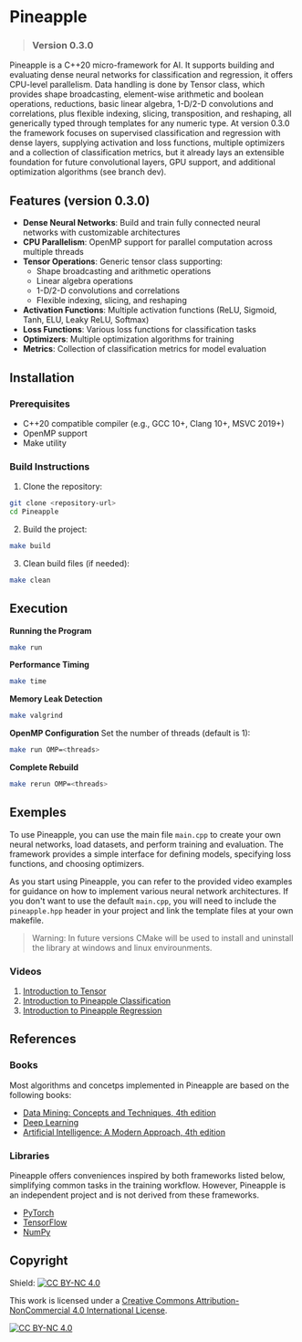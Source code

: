 # Pineapple

> ### Version 0.3.0

Pineapple is a C++20 micro-framework for AI. It supports building and evaluating dense neural networks for classification and regression, it offers CPU-level parallelism. Data handling is done by Tensor class, which provides shape broadcasting, element-wise arithmetic and boolean operations, reductions, basic linear algebra, 1-D/2-D convolutions and correlations, plus flexible indexing, slicing, transposition, and reshaping, all generically typed through templates for any numeric type. At version 0.3.0 the framework focuses on supervised classification and regression with dense layers, supplying activation and loss functions, multiple optimizers and a collection of classification metrics, but it already lays an extensible foundation for future convolutional layers, GPU support, and additional optimization algorithms (see branch dev).

## Features (version 0.3.0)

- **Dense Neural Networks**: Build and train fully connected neural networks with customizable architectures
- **CPU Parallelism**: OpenMP support for parallel computation across multiple threads
- **Tensor Operations**: Generic tensor class supporting:
  - Shape broadcasting and arithmetic operations
  - Linear algebra operations
  - 1-D/2-D convolutions and correlations
  - Flexible indexing, slicing, and reshaping
- **Activation Functions**: Multiple activation functions (ReLU, Sigmoid, Tanh, ELU, Leaky ReLU, Softmax)
- **Loss Functions**: Various loss functions for classification tasks
- **Optimizers**: Multiple optimization algorithms for training
- **Metrics**: Collection of classification metrics for model evaluation

## Installation

### Prerequisites

- C++20 compatible compiler (e.g., GCC 10+, Clang 10+, MSVC 2019+)
- OpenMP support
- Make utility

### Build Instructions

1. Clone the repository:
```bash
git clone <repository-url>
cd Pineapple
```

2. Build the project:
```bash
make build
```

3. Clean build files (if needed):
```bash
make clean
```

## Execution

**Running the Program**
```bash
make run
```

**Performance Timing**
```bash
make time
```

**Memory Leak Detection**
```bash
make valgrind
```

**OpenMP Configuration**
Set the number of threads (default is 1):
```bash
make run OMP=<threads>
```

**Complete Rebuild**
```bash
make rerun OMP=<threads>
```

## Exemples

To use Pineapple, you can use the main file `main.cpp` to create your own neural networks, load datasets, and perform training and evaluation. The framework provides a simple interface for defining models, specifying loss functions, and choosing optimizers.

As you start using Pineapple, you can refer to the provided video examples for guidance on how to implement various neural network architectures. If you don't want to use the default `main.cpp`, you will need to include the `pineapple.hpp` header in your project and link the template files at your own makefile.

> Warning: In future versions CMake will be used to install and uninstall the library at windows and linux envirounments.

### Videos 

1. [Introduction to Tensor]()
2. [Introduction to Pineapple Classification]()
3. [Introduction to Pineapple Regression]()

## References

### Books

Most algorithms and concetps implemented in Pineapple are based on the following books:

- [Data Mining: Concepts and Techniques, 4th edition](https://www.educate.elsevier.com/book/details/9780128117606)
- [Deep Learning](https://www.deeplearningbook.org/)
- [Artificial Intelligence: A Modern Approach, 4th edition](https://aima.cs.berkeley.edu/)

### Libraries

Pineapple offers conveniences inspired by both frameworks listed below, simplifying common tasks in the training workflow. However, Pineapple is an independent project and is not derived from these frameworks.

- [PyTorch](https://pytorch.org/)
- [TensorFlow](https://www.tensorflow.org/)
- [NumPy](https://numpy.org/)

## Copyright

Shield: [![CC BY-NC 4.0][cc-by-nc-shield]][cc-by-nc]

This work is licensed under a
[Creative Commons Attribution-NonCommercial 4.0 International License][cc-by-nc].

[![CC BY-NC 4.0][cc-by-nc-image]][cc-by-nc]

[cc-by-nc]: https://creativecommons.org/licenses/by-nc/4.0/
[cc-by-nc-image]: https://licensebuttons.net/l/by-nc/4.0/88x31.png
[cc-by-nc-shield]: https://img.shields.io/badge/License-CC%20BY--NC%204.0-lightgrey.svg